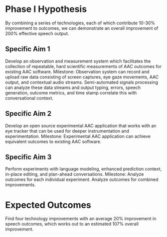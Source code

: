# Phase I Hypothesis

By combining a series of technologies, each of which contribute 10-30% improvement to outcomes, we can demonstrate an overall improvement of 200% effective speech output.

## Specific Aim 1

Develop an observation and measurement system which facilitates the collection of repeatable, hard scientific measurements of AAC outcomes for existing AAC software. Milestone: Observation system can record and upload raw data consisting of screen captures, eye gaze movements, AAC output, and contextual audio streams.  Semi-automated signals processing can analyze these data streams and output typing, errors, speech generation, outcome metrics, and time stamp correlate this with conversational context. 

## Specific Aim 2

Develop an open source experimental AAC application that works with an eye tracker that can be used for deeper instrumentation and experimentation. Milestone: Experimental AAC application can achieve equivalent outcomes to existing AAC software.

## Specific Aim 3

Perform experiments with language modeling, enhanced prediction context, in-place editing, and plan-ahead conversations. Milestone: Analyze outcomes for each individual experiment.  Analyze outcomes for combined improvements.

# Expected Outcomes

Find four technology improvements with an average 20% improvement in speech outcomes, which works out to an estimated 107% overall improvement. 
